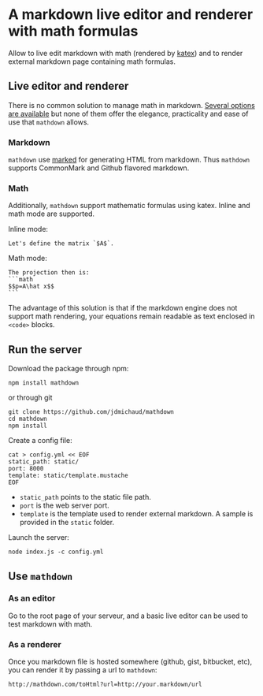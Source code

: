 # A markdown live editor and renderer with math formulas

Allow to live edit markdown with math
(rendered by [katex](https://khan.github.io/KaTeX/)) and to render
external markdown page containing math formulas.

## Live editor and renderer

There is no common solution to manage math in markdown. [Several options
are available](https://github.com/cben/mathdown/wiki/math-in-markdown)
but none of them offer the elegance, practicality and ease of use
that `mathdown` allows.

### Markdown

`mathdown` use [marked]() for generating HTML from markdown. Thus `mathdown`
supports CommonMark and Github flavored markdown.

### Math

Additionally, `mathdown` support mathematic formulas using katex.
Inline and math mode are supported.

Inline mode:
```
Let's define the matrix `$A$`.
```

Math mode:
````
The projection then is:
```math
$$p=A\hat x$$
```
````

The advantage of this solution is that if the markdown engine does not
support math rendering, your equations remain readable as text enclosed in
`<code>` blocks.

## Run the server

Download the package through npm:
```
npm install mathdown
```
or through git
```
git clone https://github.com/jdmichaud/mathdown
cd mathdown
npm install
```

Create a config file:
```
cat > config.yml << EOF
static_path: static/
port: 8000
template: static/template.mustache
EOF
```

* `static_path` points to the static file path.
* `port` is the web server port.
* `template` is the template used to render external markdown.
A sample is provided in the `static` folder.

Launch the server:
```
node index.js -c config.yml
```

## Use `mathdown`

### As an editor

Go to the root page of your serveur, and a basic live editor can be used
to test markdown with math.

### As a renderer

Once you markdown file is hosted somewhere (github, gist, bitbucket, etc),
you can render it by passing a url to `mathdown`:
```
http://mathdown.com/toHtml?url=http://your.markdown/url
```
